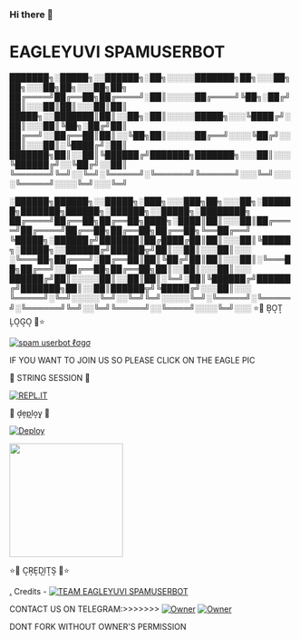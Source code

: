 ### Hi there 👋

<!--
**Mafia-op/MAFIA-OP** is a ✨ _special_ ✨ repository because its `README.md` (this file) appears on your GitHub profile.

Here are some ideas to get you started:

- 🔭 THIS IS VERY POWERFULL BOT
- 🌱 THIS IS SUPERFAST USERBOT
- 👯 OWNER OF THIS BOT IS 2
- 🤔 EAGLEYUVI SPAMUSERBOT OWNER IS SUKHPAL AND JATIN
- 💬 
- 📫 
- 😄 
- ⚡ 
-->

<h1> EAGLEYUVI SPAMUSERBOT</h1>

███████╗░█████╗░░██████╗░██╗░░░░░███████╗██╗░░░██╗██╗░░░██╗██╗░░░██╗██╗
██╔════╝██╔══██╗██╔════╝░██║░░░░░██╔════╝╚██╗░██╔╝██║░░░██║██║░░░██║██║
█████╗░░███████║██║░░██╗░██║░░░░░█████╗░░░╚████╔╝░██║░░░██║╚██╗░██╔╝██║
██╔══╝░░██╔══██║██║░░╚██╗██║░░░░░██╔══╝░░░░╚██╔╝░░██║░░░██║░╚████╔╝░██║
███████╗██║░░██║╚██████╔╝███████╗███████╗░░░██║░░░╚██████╔╝░░╚██╔╝░░██║
╚══════╝╚═╝░░╚═╝░╚═════╝░╚══════╝╚══════╝░░░╚═╝░░░░╚═════╝░░░░╚═╝░░░╚═╝

░██████╗██████╗░░█████╗░███╗░░░███╗██╗░░░██╗░██████╗███████╗██████╗░██████╗░░█████╗░████████╗
██╔════╝██╔══██╗██╔══██╗████╗░████║██║░░░██║██╔════╝██╔════╝██╔══██╗██╔══██╗██╔══██╗╚══██╔══╝
╚█████╗░██████╔╝███████║██╔████╔██║██║░░░██║╚█████╗░█████╗░░██████╔╝██████╦╝██║░░██║░░░██║░░░
░╚═══██╗██╔═══╝░██╔══██║██║╚██╔╝██║██║░░░██║░╚═══██╗██╔══╝░░██╔══██╗██╔══██╗██║░░██║░░░██║░░░
██████╔╝██║░░░░░██║░░██║██║░╚═╝░██║╚██████╔╝██████╔╝███████╗██║░░██║██████╦╝╚█████╔╝░░░██║░░░
╚═════╝░╚═╝░░░░░╚═╝░░╚═╝╚═╝░░░░░╚═╝░╚═════╝░╚═════╝░╚══════╝╚═╝░░╚═╝╚═════╝░░╚════╝░░░░╚═╝░░░
⭐🌟 B͙O͙T͙ L͙O͙G͙O͙ 🌟⭐

[![spam userbot ℓσgσ](https://telegra.ph/file/f77d8aa94e5dece033137.jpg)](https://t.me/BLACK_MAFIA_OP_BOLTE) 
<p> IF YOU WANT TO JOIN US SO PLEASE CLICK ON THE EAGLE PIC </P>
 
 
🌟 STRING SESSION 🌟

[![REPL.IT](https://img.shields.io/badge/repl.it-generateString-yellowgreen )](https://replit.com/@Jaggi444/MAFIAOP#main.py)                      


🌟 d͙e͙p͙l͙o͙y͙ 🌟

[![Deploy](https://www.herokucdn.com/deploy/button.svg)](https://heroku.com/deploy?template=https://github.com/mafia-op/MAFIA-OP)
<p><a href=https://github.com/mafia-op/MAFIA-OP> <img src="https://img.shields.io/badge/Deploy%20To%20Railway-blueviolet?style=for-the-badge&logo=railway" width="200""/></a></p>

⭐🌟 C͙R͙E͙D͙I͙T͙S͙ 🌟⭐

[.](https://heroku.com/deploy)
Credits - 
[![TEAM EAGLEYUVI SPAMUSERBOT](https://telegra.ph/file/7dff36c98b1de31bb4ba6.jpg)](https://t.me/BLACK_MAFIA_OP_BOLTE)  

 CONTACT US ON TELEGRAM:>>>>>>>
 [![Owner](https://telegra.ph/file/3af984f455d98e274ea1b.jpg)](https://t.me/MAMBA_STAR)
 [![Owner](https://telegra.ph/file/3af984f455d98e274ea1b.jpg)](https://t.me/Cazadar_op) 

DONT FORK WITHOUT OWNER'S PERMISSION
  
  
